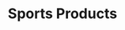 ---
ee_id: '144'
site: '1'
type: '2'
url: 2010-076-sports-products
title: Sports Products
year: '2010'
display_year: '2010'
medium: Painted bronze, rubber, and Oakley M-Frame lenses
dims: 2 x 5 x 5 inches
pitch: ''
ps: ''
live_url: ''
related: ''
youtube: ''
related_code: ''
imgs: sports-products-2010-076-full-database-ropac_1.jpg
subheading: ''
download: ''
add_credit: ''
commission: ''
layout: things-i-made
---
